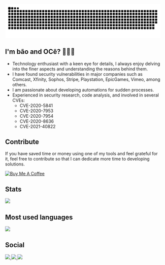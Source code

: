 <picture>
  <source media="(prefers-color-scheme: dark)" srcset="https://raw.githubusercontent.com/platane/platane/output/github-contribution-grid-snake-dark.svg">
  <source media="(prefers-color-scheme: light)" srcset="https://raw.githubusercontent.com/platane/platane/output/github-contribution-grid-snake.svg">
  <img alt="github contribution grid snake animation" src="https://raw.githubusercontent.com/platane/platane/output/github-contribution-grid-snake.svg">
</picture>

## I'm bão and OCê? 👨🏽‍🌾
 
- Technology enthusiast with a keen eye for details, I always enjoy delving into the finer aspects and understanding the reasons behind them.
- I have found security vulnerabilities in major companies such as Comcast, Xfinity, Sophos, Stripe, Playstation, EpicGames, Vimeo, among others.
- I am passionate about developing automations for sudden processes.
- Experienced in security research, code analysis, and involved in several CVEs:
  - CVE-2020-5841
  - CVE-2020-7953
  - CVE-2020-7954
  - CVE-2020-8636
  - CVE-2021-40822
 
## Contribute

If you have saved time or money using one of my tools and feel grateful for it, feel free to contribute so that I can dedicate more time to developing solutions.

<a href="https://www.buymeacoffee.com/phor3nsic" target="_blank"><img src="https://cdn.buymeacoffee.com/buttons/v2/default-yellow.png" alt="Buy Me A Coffee" style="height: 60px !important;width: 217px !important;" ></a>

## Stats

<div>
   <img src="https://github-readme-stats.vercel.app/api?username=phor3nsic&show_icons=true&theme=chartreuse-dark&include_all_commits=true&count_private=true&hide=issues" />
</div>

## Most used languages
<div>
  <img src="https://github-readme-stats.vercel.app/api/top-langs/?username=phor3nsic&langs_count=4&layout=compact&theme=dracula" />
  </div>
 
  
## Social

   <a href="https://x.com/ph0r3nsic">
    <img src="https://img.shields.io/badge/@ph0r3nsic-grey.svg?style=square&logo=x">
  </a>
  
  <a href="https://www.linkedin.com/in/wallesonmoura/">
    <img src="https://img.shields.io/badge/@wallesonmoura-blue.svg?style=square&logo=linkedin">
  </a>
  
  <a href="https://hackerone.com/ph0r3nsic">
    <img src="https://img.shields.io/badge/@ph0r3nsic-black?style=square&logo=hackerone">
  </a>
  
  <div></div>

